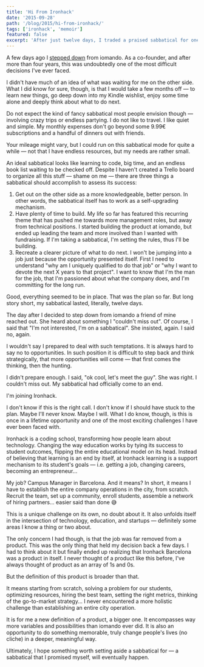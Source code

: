 ```yaml
---
title: 'Hi From Ironhack'
date: '2015-09-28'
path: '/blog/2015/hi-from-ironhack/'
tags: ['ironhack', 'memoir']
featured: false
excerpt: 'After just twelve days, I traded a praised sabbatical for one of the most challenging opportunities I have ever been faced. I am joining Ironhack as the Campus Manager in Barcelona, which means setting up the entire city operations from scratch.'
---
```


A few days ago I [stepped down](/blog/2015/stepping-down) from iomando. As a co-founder, and after more than four years, this was undoubtedly one of the most difficult decisions I've ever faced.

I didn't have much of an idea of what was waiting for me on the other side. What I did know for sure, though, is that I would take a few months off — to learn new things, go deep down into my Kindle wishlist, enjoy some time alone and deeply think about what to do next.

Do not expect the kind of fancy sabbatical most people envision though — involving crazy trips or endless partying. I do not like to travel. I like quiet and simple. My monthly expenses don't go beyond some 9.99€ subscriptions and a handful of dinners out with friends.

Your mileage might vary, but I could run on this sabbatical mode for quite a while — not that I have endless resources, but my needs are rather small.

An ideal sabbatical looks like learning to code, big time, and an endless book list waiting to be checked off. Despite I haven't created a Trello board to organize all this stuff — shame on me — there are three things a sabbatical should accomplish to assess its success:

1. Get out on the other side as a more knowledgeable, better person. In other words, the sabbatical itself has to work as a self-upgrading mechanism.
2. Have plenty of time to build. My life so far has featured this recurring theme that has pushed me towards more management roles, but away from technical positions. I started building the product at iomando, but ended up leading the team and more involved than I wanted with fundraising. If I'm taking a sabbatical, I'm setting the rules, thus I'll be building.
3. Recreate a clearer picture of what to do next. I won't be jumping into a job just because the opportunity presented itself. First I need to understand "why am I uniquely qualified to do that job" or "why I want to devote the next X years to that project". I want to know that I'm the man for the job, that I'm passioned about what the company does, and I'm committing for the long run.

Good, everything seemed to be in place. That was the plan so far. But long story short, my sabbatical lasted, literally, twelve days.

The day after I decided to step down from iomando a friend of mine reached out. She heard about something I "couldn't miss out". Of course, I said that "I'm not interested, I'm on a sabbatical". She insisted, again. I said no, again.

I wouldn't say I prepared to deal with such temptations. It is always hard to say no to opportunities. In such position it is difficult to step back and think strategically, that more opportunities will come — that first comes the thinking, then the hunting.

I didn't prepare enough. I said, "ok cool, let's meet the guy". She was right. I couldn't miss out. My sabbatical had officially come to an end.

I'm joining Ironhack.

I don't know if this is the right call. I don't know if I should have stuck to the plan. Maybe I'll never know. Maybe I will. What I do know, though, is this is once in a lifetime opportunity and one of the most exciting challenges I have ever been faced with.

Ironhack is a coding school, transforming how people learn about technology. Changing the way education works by tying its success to student outcomes, flipping the entire educational model on its head. Instead of believing that learning is an end by itself, at Ironhack learning is a support mechanism to its student's goals — i.e. getting a job, changing careers, becoming an entrepreneur...

My job? Campus Manager in Barcelona. And it means? In short, it means I have to establish the entire company operations in the city, from scratch. Recruit the team, set up a community, enroll students, assemble a network of hiring partners... easier said than done 😅

This is a unique challenge on its own, no doubt about it. It also unfolds itself in the intersection of technology, education, and startups — definitely some areas I know a thing or two about.

The only concern I had though, is that the job was far removed from a product. This was the only thing that held my decision back a few days. I had to think about it but finally ended up realizing that Ironhack Barcelona was a product in itself. I never thought of a product like this before, I've always thought of product as an array of 1s and 0s.

But the definition of this product is broader than that.

It means starting from scratch, solving a problem for our students, optimizing resources, hiring the best team, setting the right metrics, thinking of the go-to-market strategy... I never encountered a more holistic challenge than establishing an entire city operation.

It is for me a new definition of a product, a bigger one. It encompasses way more variables and possibilities than iomando ever did. It is also an opportunity to do something memorable, truly change people's lives (no cliche) in a deeper, meaningful way.

Ultimately, I hope something worth setting aside a sabbatical for — a sabbatical that I promised myself, will eventually happen.
